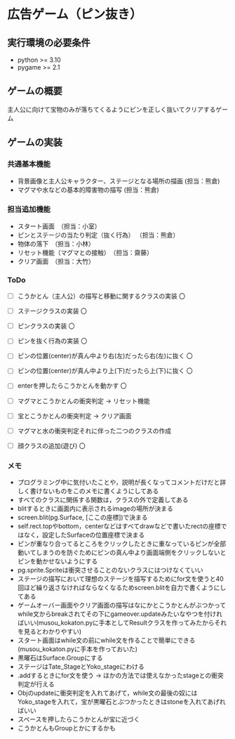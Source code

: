 # 広告ゲーム（ピン抜き）

## 実行環境の必要条件
* python >= 3.10
* pygame >= 2.1

## ゲームの概要
主人公に向けて宝物のみが落ちてくるようにピンを正しく抜いてクリアするゲーム

## ゲームの実装
### 共通基本機能
* 背景画像と主人公キャラクター、ステージとなる場所の描画 (担当：熊倉)
* マグマや水などの基本的障害物の描写 (担当：熊倉)

### 担当追加機能
* スタート画面　（担当：小室）
* ピンとステージの当たり判定（抜く行為） （担当：熊倉）
* 物体の落下　（担当：小林）
* リセット機能（マグマとの接触）　（担当：齋藤）
* クリア画面　（担当：大竹）

### ToDo
- [ ] こうかとん（主人公）の描写と移動に関するクラスの実装 〇
- [ ] ステージクラスの実装 〇
- [ ] ピンクラスの実装 〇
- [ ] ピンを抜く行為の実装 〇
- [ ] ピンの位置(center)が真ん中より右(左)だったら右(左)に抜く 〇
- [ ] ピンの位置(center)が真ん中より上(下)だったら上(下)に抜く 〇
- [ ] enterを押したらこうかとんを動かす 〇
- [ ] マグマとこうかとんの衝突判定 -> リセット機能
- [ ] 宝とこうかとんの衝突判定 -> クリア画面
- [ ] マグマと水の衝突判定それに伴った二つのクラスの作成
- [ ] 顔クラスの追加(遊び) 〇


### メモ
* プログラミング中に気付いたことや，説明が長くなってコメントだけだと詳しく書けないものをこのメモに書くようにしてある
* すべてのクラスに関係する関数は，クラスの外で定義してある
* blitするときに画面内に表示されるimageの場所が決まる
* screen.blit(pg.Surface, [ここの座標])で決まる
* self.rect.topやbottom，centerなどはすべてdrawなどで書いたrectの座標ではなく，設定したSurfaceの位置座標で決まる
* ピンが重なり合ってるところをクリックしたときに重なっているピンが全部動いてしまうのを防ぐためにピンの真ん中より画面端側をクリックしないとピンを動かせないようにする
* pg.sprite.Spriteは衝突させることのないクラスにはつけなくていい
* ステージの描写において理想のステージを描写するためにfor文を使うと40回ほど繰り返さなければならなくなるためscreen.blitを自力で書くようにしてある
* ゲームオーバー画面やクリア画面の描写はなにかとこうかとんがぶつかってwhile文からbreakされてその下にgameover.updateみたいなやつを付ければいい(musou_kokaton.pyに手本としてResultクラスを作ってみたからそれを見るとわかりやすい)
* スタート画面はwhile文の前にwhile文を作ることで簡単にできる(musou_kokaton.pyに手本を作っておいた)
* 黒曜石はSurface.Groupにする
* ステージはTate_StageとYoko_stageにわける
* .addするときにfor文を使う -> ほかの方法では使えなかったstageとの衝突判定が行える
* Objのupdateに衝突判定を入れてあげて，while文の最後の奴にはYoko_stageを入れて，宝が黒曜石とぶつかったときはstoneを入れてあげればいい
* スペースを押したらこうかとんが宝に近づく
* こうかとんもGroupとかにするかも
